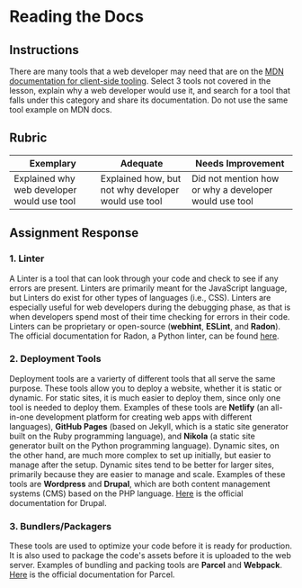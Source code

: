 # Reading the Docs

## Instructions

There are many tools that a web developer may need that are on the [MDN documentation for client-side tooling](https://developer.mozilla.org/docs/Learn/Tools_and_testing/Understanding_client-side_tools/Overview). Select 3 tools not covered in the lesson, explain why a web developer would use it, and search for a tool that falls under this category and share its documentation. Do not use the same tool example on MDN docs.

## Rubric

Exemplary | Adequate | Needs Improvement
--- | --- | -- |
|Explained why web developer would use tool| Explained how, but not why developer would use tool| Did not mention how or why a developer would use tool  |

## Assignment Response

### 1. Linter
A Linter is a tool that can look through your code and check to see if any errors are present. Linters are primarily meant for the JavaScript language, but Linters do exist for other types of languages (i.e., CSS). Linters are especially useful for web developers during the debugging phase, as that is when developers spend most of their time checking for errors in their code. Linters can be proprietary or open-source (**webhint**, **ESLint**, and **Radon**). The official documentation for Radon, a Python linter, can be found [here](https://radon.readthedocs.io/en/latest/).

### 2. Deployment Tools
Deployment tools are a varierty of different tools that all serve the same purpose. These tools allow you to deploy a website, whether it is static or dynamic. For static sites, it is much easier to deploy them, since only one tool is needed to deploy them. Examples of these tools are **Netlify** (an all-in-one development platform for creating web apps with different languages), **GitHub Pages** (based on Jekyll, which is a static site generator built on the Ruby programming language), and **Nikola** (a static site generator built on the Python programming language). Dynamic sites, on the other hand, are much more complex to set up initially, but easier to manage after the setup. Dynamic sites tend to be better for larger sites, primarily because they are easier to manage and scale. Examples of these tools are **Wordpress** and **Drupal**, which are both content management systems (CMS) based on the PHP language. [Here](https://www.drupal.org/documentation) is the official documentation for Drupal.

### 3. Bundlers/Packagers
These tools are used to optimize your code before it is ready for production. It is also used to package the code's assets before it is uploaded to the web server. Examples of bundling and packing tools are **Parcel** and **Webpack**. [Here](https://parceljs.org/docs/) is the official documentation for Parcel.
